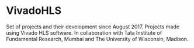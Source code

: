 # VivadoHLS

Set of projects and their development since August 2017.
Projects made using Vivado HLS software.
In collaboration with Tata Institute of Fundamental Research, Mumbai and The University of Wisconsin, Madison.
